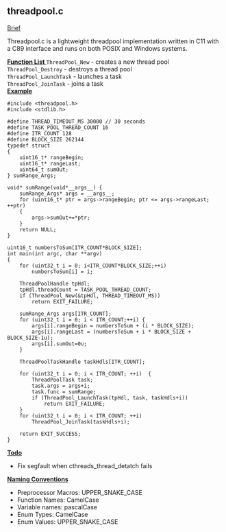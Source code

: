 ## threadpool.c ##
<ins> Brief </ins>

Threadpool.c is a lightweight threadpool implementation written in C11 with a C89 interface and runs on both POSIX and Windows systems.

<ins> **Function List** </ins>
```ThreadPool_New``` - creates a new thread pool <br>
```ThreadPool_Destroy``` - destroys a thread pool <br>
```ThreadPool_LaunchTask``` - launches a task <br>
```ThreadPool_JoinTask``` - joins a task <br>
<ins> **Example**</ins>
```
#include <threadpool.h>
#include <stdlib.h>

#define THREAD_TIMEOUT_MS 30000 // 30 seconds
#define TASK_POOL_THREAD_COUNT 16
#define ITR_COUNT 128
#define BLOCK_SIZE 262144
typedef struct 
{
    uint16_t* rangeBegin;
    uint16_t* rangeLast;
    uint64_t sumOut;
} sumRange_Args;

void* sumRange(void*__args__) {
    sumRange_Args* args = __args__;
    for (uint16_t* ptr = args->rangeBegin; ptr <= args->rangeLast; ++ptr)
    {
        args->sumOut+=*ptr;
    }
    return NULL;
}

uint16_t numbersToSum[ITR_COUNT*BLOCK_SIZE];
int main(int argc, char **argv)
{
    for (uint32_t i = 0; i<ITR_COUNT*BLOCK_SIZE;++i)
        numbersToSum[i] = i;   
    
    ThreadPoolHandle tpHdl;
    tpHdl.threadCount = TASK_POOL_THREAD_COUNT;
    if (ThreadPool_New(&tpHdl, THREAD_TIMEOUT_MS))
        return EXIT_FAILURE;

    sumRange_Args args[ITR_COUNT];
    for (uint32_t i = 0; i < ITR_COUNT;++i) {
        args[i].rangeBegin = numbersToSum + (i * BLOCK_SIZE);
        args[i].rangeLast = (numbersToSum + i * BLOCK_SIZE + BLOCK_SIZE-1u);
        args[i].sumOut=0u;
    }

    ThreadPoolTaskHandle taskHdls[ITR_COUNT];

    for (uint32_t i = 0; i < ITR_COUNT; ++i)  {
        ThreadPoolTask task;
        task.args = args+i;
        task.func = sumRange;
        if (ThreadPool_LaunchTask(tpHdl, task, taskHdls+i))
            return EXIT_FAILURE;
    }
    for (uint32_t i = 0; i < ITR_COUNT; ++i)
        ThreadPool_JoinTask(taskHdls+i);

    return EXIT_SUCCESS;
}
```
<ins> **Todo** </ins>
- Fix segfault when cthreads_thread_detatch fails

<ins> **Naming Conventions** </ins>
- Preprocessor Macros: UPPER_SNAKE_CASE
- Function Names: CamelCase
- Variable names: pascalCase
- Enum Types: CamelCase
- Enum Values: UPPER_SNAKE_CASE

